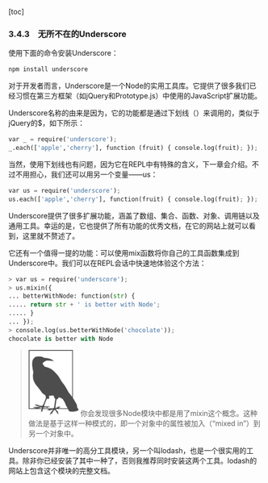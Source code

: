 [toc]

### 3.4.3　无所不在的Underscore

使用下面的命令安装Underscore：

```python
npm install underscore
```

对于开发者而言，Underscore是一个Node的实用工具库。它提供了很多我们已经习惯在第三方框架（如jQuery和Prototype.js）中使用的JavaScript扩展功能。

Underscore名称的由来是因为，它的功能都是通过下划线（）来调用的，类似于jQuery的$，如下所示：

```python
var _ = require('underscore');
_.each(['apple','cherry'], function (fruit) { console.log(fruit); });
```

当然，使用下划线也有问题，因为它在REPL中有特殊的含义，下一章会介绍。不过不用担心，我们还可以用另一个变量——us：

```python
var us = require('underscore');
us.each(['apple','cherry'], function(fruit) { console.log(fruit); });
```

Underscore提供了很多扩展功能，涵盖了数组、集合、函数、对象、调用链以及通用工具。幸运的是，它也提供了所有功能的优秀文档，在它的网站上就可以看到，这里就不赘述了。

它还有一个值得一提的功能：可以使用mix函数将你自己的工具函数集成到Underscore中。我们可以在REPL会话中快速地体验这个方法：

```python
> var us = require('underscore');
> us.mixin({
... betterWithNode: function(str) {
..... return str + ' is better with Node';
..... }
... });
> console.log(us.betterWithNode('chocolate'));
chocolate is better with Node
```

> <img class="my_markdown" src="./images/55.png" style="width:99px;  height: 131px; " width="10%"/>
> 你会发现很多Node模块中都是用了mixin这个概念。这种做法是基于这样一种模式的，即一个对象中的属性被加入（“mixed in”）到另一个对象中。

Underscore并非唯一的高分工具模块，另一个叫lodash，也是一个很实用的工具。除非你已经安装了其中一种了，否则我推荐同时安装这两个工具。lodash的网站上包含这个模块的完整文档。



